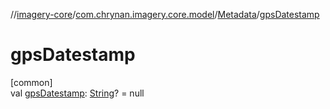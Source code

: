 //[imagery-core](../../../index.md)/[com.chrynan.imagery.core.model](../index.md)/[Metadata](index.md)/[gpsDatestamp](gps-datestamp.md)

# gpsDatestamp

[common]\
val [gpsDatestamp](gps-datestamp.md): [String](https://kotlinlang.org/api/latest/jvm/stdlib/kotlin/-string/index.html)? = null

